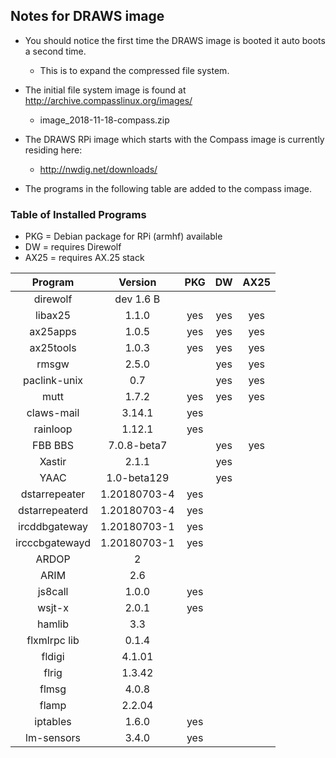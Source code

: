 ## Notes for DRAWS image

* You should notice the first time the DRAWS image is booted it auto boots a second time.
  * This is to expand the compressed file system.

* The initial file system image is found at http://archive.compasslinux.org/images/
  * image_2018-11-18-compass.zip
* The DRAWS RPi image which starts with the Compass image is currently residing here:
  * http://nwdig.net/downloads/

* The programs in the following table are added to the compass image.

### Table of Installed Programs

* PKG = Debian package for RPi (armhf) available
* DW = requires Direwolf
* AX25 = requires AX.25 stack


|    Program   |  Version |  PKG  |  DW   |  AX25 |
| :---------:  | :------: | :---: | :---: | :---: |
| direwolf     |   dev 1.6 B  |       |       |       |
| libax25      |   1.1.0  |  yes  | yes   |  yes  |
| ax25apps     |   1.0.5  |  yes  | yes   |  yes  |
| ax25tools    |   1.0.3  |  yes  | yes   |  yes  |
| rmsgw        |   2.5.0  |       |  yes  |  yes  |
| paclink-unix |    0.7   |       |  yes  |  yes  |
| mutt         |   1.7.2  |  yes  |  yes  |  yes    |
| claws-mail   |   3.14.1 |  yes  |       |       |
| rainloop     |   1.12.1 |  yes  |       |       |
| FBB BBS      | 7.0.8-beta7 |    |  yes  |  yes  |
| Xastir       |   2.1.1     |    |  yes  |       |
| YAAC           | 1.0-beta129  |      | yes  |
| dstarrepeater  | 1.20180703-4 | yes |   |   |
| dstarrepeaterd | 1.20180703-4 | yes |   |   |
| ircddbgateway  | 1.20180703-1 | yes |   |   |
| ircccbgatewayd | 1.20180703-1 | yes |   |   |
| ARDOP        |  2      |      |     |   |
| ARIM         |  2.6    |      |     |   |
| js8call      |  1.0.0  | yes  |     |   |
| wsjt-x       |  2.0.1  | yes  |     |   |
| hamlib       |  3.3    |      |     |   |
| flxmlrpc lib |  0.1.4  |      |     |   |
| fldigi       |  4.1.01 |      |     |   |
| flrig        |  1.3.42 |      |     |   |
| flmsg        |  4.0.8  |      |     |   |
| flamp        |  2.2.04 |      |     |   |
| iptables     |  1.6.0  |  yes |     |   |
| lm-sensors   |  3.4.0  |  yes |     |   |
